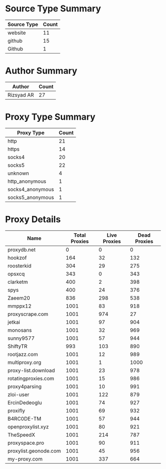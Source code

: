 # Source Type Summary

| Source Type | Count |
|-------------|-------|
| website | 11 |
| github | 15 |
| Github | 1 |


# Author Summary

| Author | Count |
|--------|-------|
| Rizsyad AR | 27 |


# Proxy Type Summary

| Proxy Type | Count |
|------------|-------|
| http | 21 |
| https | 14 |
| socks4 | 20 |
| socks5 | 22 |
| unknown | 4 |
| http_anonymous | 1 |
| socks4_anonymous | 1 |
| socks5_anonymous | 1 |


# Proxy Details

| Name | Total Proxies | Live Proxies | Dead Proxies |
|------|---------------|--------------|---------------|
| proxydb.net | 0 | 0 | 0 |
| hookzof | 164 | 32 | 132 |
| roosterkid | 304 | 29 | 275 |
| opsxcq | 343 | 0 | 343 |
| clarketm | 400 | 2 | 398 |
| spys | 400 | 24 | 376 |
| Zaeem20 | 836 | 298 | 538 |
| mmppx12 | 1001 | 83 | 918 |
| proxyscrape.com | 1001 | 974 | 27 |
| jetkai | 1001 | 97 | 904 |
| monosans | 1001 | 32 | 969 |
| sunny9577 | 1001 | 57 | 944 |
| ShiftyTR | 993 | 103 | 890 |
| rootjazz.com | 1001 | 12 | 989 |
| multiproxy.org | 1001 | 1 | 1000 |
| proxy-list.download | 1001 | 23 | 978 |
| rotatingproxies.com | 1001 | 15 | 986 |
| proxy4parsing | 1001 | 10 | 991 |
| zloi-user | 1001 | 122 | 879 |
| ErcinDedeoglu | 1001 | 74 | 927 |
| proxifly | 1001 | 69 | 932 |
| B4RC0DE-TM | 1001 | 57 | 944 |
| openproxylist.xyz | 1001 | 80 | 921 |
| TheSpeedX | 1001 | 214 | 787 |
| proxyspace.pro | 1001 | 90 | 911 |
| proxylist.geonode.com | 1001 | 45 | 956 |
| my-proxy.com | 1001 | 337 | 664 |
